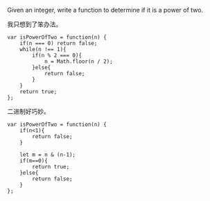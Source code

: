 Given an integer, write a function to determine if it is a power of two.


我只想到了笨办法。
```
var isPowerOfTwo = function(n) {
    if(n === 0) return false;
    while(n !== 1){
        if(n % 2 === 0){
            n = Math.floor(n / 2);
        }else{
            return false;
        }
    }
    return true;
};
```
二进制好巧妙。
```
var isPowerOfTwo = function(n) {
    if(n<1){
        return false;
    }

    let m = n & (n-1);
    if(m==0){
        return true;
    }else{
        return false;
    }
};
```

